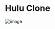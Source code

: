 # Hulu Clone
![image](https://user-images.githubusercontent.com/24440328/128430051-67e7570a-b052-430e-96ee-bb0fd89fda7f.png)
